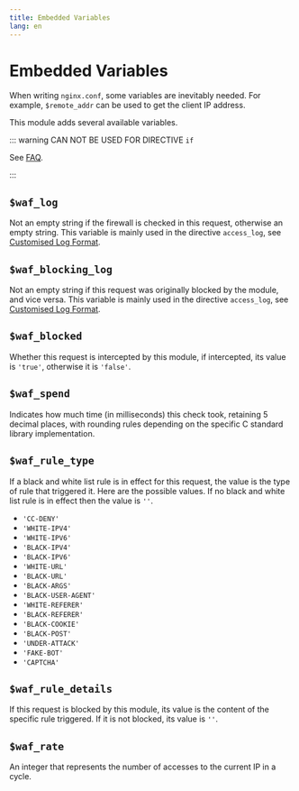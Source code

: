 ```yaml
---
title: Embedded Variables
lang: en
---
```


# Embedded Variables

When writing `nginx.conf`, some variables are inevitably needed. For example, `$remote_addr` can be used to get the client IP address.

This module adds several available variables.

::: warning CAN NOT BE USED FOR DIRECTIVE `if`

See [FAQ](/guide/faq.md#embedded-variables-and-directive-if).

:::

## `$waf_log`

Not an empty string if the firewall is checked in this request, otherwise an empty string. This variable is mainly used in the directive `access_log`, see [Customised Log Format](log.md#customised-log-format).

## `$waf_blocking_log`

Not an empty string if this request was originally blocked by the module, and vice versa. This variable is mainly used in the directive `access_log`, see [Customised Log Format](log.md#customised-log-format).

## `$waf_blocked`

Whether this request is intercepted by this module, if intercepted, its value is `'true'`, otherwise it is `'false'`.

## `$waf_spend`

Indicates how much time (in milliseconds) this check took, retaining 5 decimal places, with rounding rules depending on the specific C standard library implementation.

## `$waf_rule_type`

If a black and white list rule is in effect for this request, the value is the type of rule that triggered it. Here are the possible values. If no black and white list rule is in effect then the value is `''`.

+ `'CC-DENY'`
+ `'WHITE-IPV4'`
+ `'WHITE-IPV6'`
+ `'BLACK-IPV4'`
+ `'BLACK-IPV6'`
+ `'WHITE-URL'`
+ `'BLACK-URL'`
+ `'BLACK-ARGS'`
+ `'BLACK-USER-AGENT'`
+ `'WHITE-REFERER'`
+ `'BLACK-REFERER'`
+ `'BLACK-COOKIE'`
+ `'BLACK-POST'`
+ `'UNDER-ATTACK'`
+ `'FAKE-BOT'`
+ `'CAPTCHA'`


## `$waf_rule_details`

If this request is blocked by this module, its value is the content of the specific rule triggered. If it is not blocked, its value is `''`.

## `$waf_rate`

An integer that represents the number of accesses to the current IP in a cycle.

